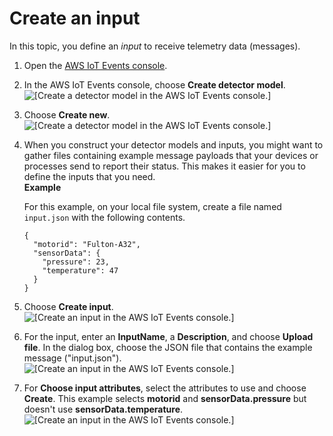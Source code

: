 # Create an input<a name="iotevents-detector-input"></a>

In this topic, you define an *input* to receive telemetry data \(messages\)\.

1. Open the [AWS IoT Events console](https://console.aws.amazon.com/iotevents/)\.

1. In the AWS IoT Events console, choose **Create detector model**\.  
![\[Create a detector model in the AWS IoT Events console.\]](http://docs.aws.amazon.com/iotevents/latest/developerguide/images/start.png)

1. Choose **Create new**\.  
![\[Create a detector model in the AWS IoT Events console.\]](http://docs.aws.amazon.com/iotevents/latest/developerguide/images/welcome.png)

1. When you construct your detector models and inputs, you might want to gather files containing example message payloads that your devices or processes send to report their status\. This makes it easier for you to define the inputs that you need\.  
**Example**  

   For this example, on your local file system, create a file named `input.json` with the following contents\.

   ```
   {
     "motorid": "Fulton-A32",
     "sensorData": {
       "pressure": 23,
       "temperature": 47
     }
   }
   ```

1. Choose **Create input**\.  
![\[Create an input in the AWS IoT Events console.\]](http://docs.aws.amazon.com/iotevents/latest/developerguide/images/create-input.png)

1. For the input, enter an **InputName**, a **Description**, and choose **Upload file**\. In the dialog box, choose the JSON file that contains the example message \("input\.json"\)\.   
![\[Create an input in the AWS IoT Events console.\]](http://docs.aws.amazon.com/iotevents/latest/developerguide/images/create-input-name.png)

1. For **Choose input attributes**, select the attributes to use and choose **Create**\. This example selects **motorid** and **sensorData\.pressure** but doesn't use **sensorData\.temperature**\.   
![\[Create an input in the AWS IoT Events console.\]](http://docs.aws.amazon.com/iotevents/latest/developerguide/images/create-input-attr.png)